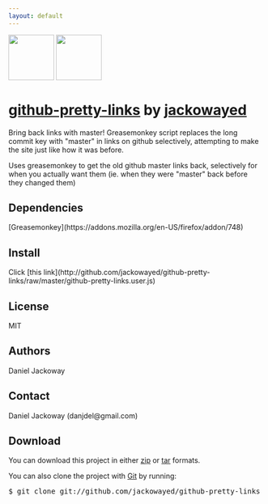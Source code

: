 ```yaml
---
layout: default
---
```


<div id="container">

<div class="download">
<a href="http://github.com/jackowayed/github-pretty-links/zipball/master">
<img border="0" width="90" src="http://github.com/images/modules/download/zip.png"></a>
<a href="http://github.com/jackowayed/github-pretty-links/tarball/master">
<img border="0" width="90" src="http://github.com/images/modules/download/tar.png"></a>
</div>

<h1><a href="http://github.com/jackowayed/github-pretty-links">github-pretty-links</a> 
<span class="small">by <a href="http://github.com/jackowayed">jackowayed</a></small></h1>

<div class="description">
Bring back links with master! Greasemonkey script replaces the long commit key with "master" in links on github selectively, attempting to make the site just like how it was before.
</div>

<p>Uses greasemonkey to get the old github master links back, selectively for when you actually want them (ie. when they were "master" back before they changed them)</p><h2>Dependencies</h2>
[Greasemonkey](https://addons.mozilla.org/en-US/firefox/addon/748)
<h2>Install</h2>
Click [this link](http://github.com/jackowayed/github-pretty-links/raw/master/github-pretty-links.user.js)
<h2>License</h2>
<p>MIT</p>
<h2>Authors</h2>
<p>Daniel Jackoway</p>
<h2>Contact</h2>
<p>Daniel Jackoway (danjdel@gmail.com)<br/>      </p>


<h2>Download</h2>
<p>
You can download this project in either
<a href="http://github.com/jackowayed/github-pretty-links/zipball/master">zip</a> or
<a href="http://github.com/jackowayed/github-pretty-links/tarball/master">tar</a> formats.
</p>
<p>You can also clone the project with <a href="http://git-scm.com">Git</a>
by running:
<pre>$ git clone git://github.com/jackowayed/github-pretty-links</pre>
</p>



</div>


